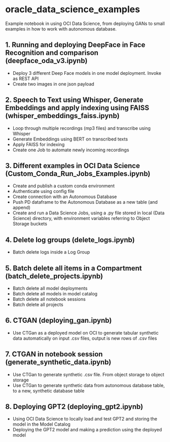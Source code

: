 # **oracle_data_science_examples**
Example notebook in using OCI Data Science, from deploying GANs to small examples in how to work with autonomous database.

## 1. Running and deploying DeepFace in Face Recognition and comparison (deepface_oda_v3.ipynb)
- Deploy 3 different Deep Face models in one model deployment. Invoke as REST API
- Create two images in one json payload

## 2. Speech to Text using Whisper, Generate Embeddings and apply indexing using FAISS (whisper_embeddings_faiss.ipynb)
- Loop through multiple recordings (mp3 files) and transcribe using Whisper
- Generate Embeddings using BERT on transcribed texts
- Apply FAISS for indexing
- Create one Job to automate newly incoming recordings

## 3. Different examples in OCI Data Science (Custom_Conda_Run_Jobs_Examples.ipynb)
- Create and publish a custom conda environment
- Authenticate using config file
- Create connection with an Autonomous Database
- Push PD dataframe to the Autonomous Database as a new table (and append)
- Create and run a Data Science Jobs, using a .py file stored in local (Data Science) directory, with environment variables referring to Object Storage buckets

## 4. Delete log groups (delete_logs.ipynb)
- Batch delete logs inside a Log Group

 ## 5. Batch delete all items in a Compartment (batch_delete_projects.ipynb)
- Batch delete all model deployments
- Batch delete all models in model catalog
- Batch delete all notebook sessions
- Batch delete all projects

## 6. CTGAN (deploying_gan.ipynb)
- Use CTGan as a deployed model on OCI to generate tabular synthetic data automatically on input .csv files, output is new rows of .csv files

## 7. CTGAN in notebook session (generate_synthetic_data.ipynb)
- Use CTGan to generate synthetic .csv file. From object storage to object storage
- Use CTGan to generate synthetic data from autonomous database table, to a new, synthetic database table

## 8. Deploying GPT2 (deploying_gpt2.ipynb)
- Using OCI Data Science to locally load and test GPT2 and storing the model in the Model Catalog
- Deploying the GPT2 model and making a prediction using the deployed model
